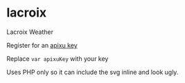 # lacroix
Lacroix Weather

Register for an [apixu key](https://www.apixu.com/signup.aspx)

Replace `var apixuKey` with your key

Uses PHP only so it can include the svg inline and look ugly.